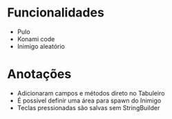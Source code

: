 # Funcionalidades
* Pulo
* Konami code
* Inimigo aleatório

# Anotações
- Adicionaram campos e métodos direto no Tabuleiro
- É possivel definir uma área para spawn do Inimigo
- Teclas pressionadas são salvas sem StringBuilder
